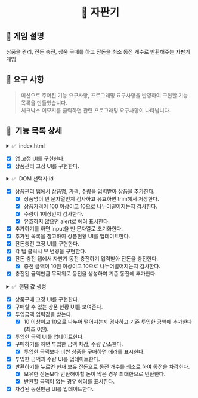 <h1 align="middle">🥤 자판기</h1>

## 👀 게임 설명
상품을 관리, 잔돈 충전, 상품 구매를 하고 잔돈을 최소 동전 개수로 반환해주는 자판기 게임

## 📃 요구 사항
> 미션으로 주어진 기능 요구사항, 프로그래밍 요구사항을 반영하여 구현할 기능 목록을 만들었습니다.<br>
> 체크박스 이모지를 클릭하면 관련 프로그래밍 요구사항이 나타납니다.

## 💬 &nbsp;기능 목록 상세
<details>
  <summary>✅ &nbsp;index.html</summary>
  <ul>
    <li>스크립트 추가 외에 주어진 index.html파일은 수정할 수 없다.</li>
  </ul>
</details>

- [x] 앱 고정 UI를 구현한다.
- [x] 상품관리 고정 UI를 구현한다.
<details>
  <summary>✅ &nbsp;DOM 선택자 id</summary>
  <ul>
    <h3>탭 메뉴 버튼</h3>
    <li>상품 구매 탭으로 이동하는 메뉴 버튼 id는 product-purchase-menu이다.</li>
    <li>잔돈 충전탭으로 이동하는 메뉴 버튼 id는 `vending-machine-manage-menu`이다.</li>
    <li>상품 관리탭으로 이동하는 메뉴 버튼 id는 product-add-menu이다.</li>
    <br><h3>상품 관리(추가) 메뉴</h3>
    <li>상품 추가 입력 폼의 상품명 입력 요소의 id는 product-name-input이다.</li>
    <li>상품 추가 입력 폼의 상품 가격 입력 요소의 id는 product-price-input이다.</li>
    <li>상품 추가 입력 폼의 수량 입력 요소의 id는 product-quantity-input이다.</li>
    <li>상품 추가하기 버튼 요소의 id는 product-add-button이다.</li>
    <li>추가한 각 상품 요소의 class명은 product-manage-item이며, 하위에 아래 요소들을 갖는다.</li>
    <ul>
      <li>상품명에 해당하는 요소의 class명은 product-manage-name이다.</li>
      <li>가격에 해당하는 요소의 class명은 product-manage-price이다.</li>
      <li>수량에 해당하는 요소의 class명은 product-manage-quantity이다.</li>
    </ul>
    <br><h3>잔돈 충전 (자판기 보유 동전) 메뉴</h3>
    <li>자판기가 보유할 금액을 충전할 요소의 id는 vending-machine-charge-input이다.</li>
    <li>충전하기 버튼에 해당하는 요소의 id는 vending-machine-charge-button이다.</li>
    <li>충전된 금액을 확인하는 요소의 id는 vending-machine-charge-amount 이다.</li>
    <li>보유한 각 동전의 개수에 해당하는 요소의 id는 다음과 같다.</li>
    <ul>
      <li>500원: vending-machine-coin-500-quantity</li>
      <li>100원: vending-machine-coin-100-quantity</li>
      <li>50원: vending-machine-coin-50-quantity</li>
      <li>10원: vending-machine-coin-10-quantity</li>
    </ul>
    <br><h3>상품 구매 메뉴</h3>
    <li>투입 금액 입력 요소의 id는 charge-input이다.</li>
    <li>투입하기 버튼 요소의 id는 charge-button이다.</li>
    <li>투입한 금액을 확인하는 요소의 id는 charge-amount이다.</li>
    <li>반환하기 버튼 요소의 id는 coin-return-button이다.</li>
    <li>반환된 각 동전의 개수에 해당하는 요소의 id는 다음과 같다.</li>
    <ul>
      <li>500원: coin-500-quantity</li>
      <li>100원: coin-100-quantity</li>
      <li>50원: coin-50-quantity</li>
      <li>10원: coin-10-quantity</li>
    </ul>
    <li>각 상품 요소의 class명은 product-purchase-item이고, 하위에 아래 요소들을 갖는다.</li>
    <ul>
      <li>구매 버튼에 해당하는 요소의 class명은 purchase-button이다.</li>
      <li>상품명에 해당하는 요소의 class명은 product-purchase-name이다.</li>
      <li>가격에 해당하는 요소의 class명은 product-purchase-price이다.</li>
      <li>수량에 해당하는 요소의 class명은 product-purchase-quantity이다.</li>
      <li>상품명은 dataset 속성을 사용하고 data-product-name 형식으로 저장한다.</li>
      <li>가격은 dataset 속성을 사용하고 data-product-price 형식으로 저장한다.</li>
      <li>수량은 dataset 속성을 사용하고 data-product-quantity 형식으로 저장한다.</li>
    </ul>
  </ul>
</details>

- [x] 상품관리 탭에서 상품명, 가격, 수량을 입력받아 상품을 추가한다.
  - [x] 상품명이 빈 문자열인지 검사하고 유효하면 trim해서 저장한다.
  - [x] 상품가격이 100 이상이고 10으로 나누어떨어지는지 검사한다.
  - [x] 수량이 1이상인지 검사한다.
  - [x] 유효하지 않으면 alert로 에러 표시한다.
- [x] 추가하기를 하면 input을 빈 문자열로 초기화한다.
- [x] 추가된 목록을 참고하여 상품현황 UI를 업데이트한다.
- [x] 잔돈충전 고정 UI를 구현한다.
- [x] 각 탭 클릭시 뷰 변경을 구현한다.
- [x] 잔돈 충전 탭에서 자판기 동전 충전하기 입력받아 잔돈을 충전한다.
  - [x] 충전 금액이 10원 이상이고 10으로 나누어떨어지는지 검사한다.
- [x] 충전된 금액만큼 무작위로 동전을 생성하여 기존 동전에 추가한다.
<details>
  <summary>✅ &nbsp;랜덤 값 생성</summary>
  <ul>
    <li>랜덤 값 생성은 <a href="https://github.com/woowacourse-projects/javascript-mission-utils#mission-utils"><code>MissionUtils</code> 라이브러리</a>의 <code>Random.pickNumberInList</code>를 사용한다.</li>
  </ul>
</details>

- [x] 상품구매 고정 UI를 구현한다.
- [x] 구매할 수 있는 상품 현황 UI를 보여준다.
- [x] 투입금액 입력값을 받는다.
  - [x] 10 이상이고 10으로 나누어 떨어지는지 검사하고 기존 투입한 금액에 추가한다(최초 0원).
- [x] 투입한 금액 UI를 업데이트한다.
- [x] 구매하기를 하면 투입한 금액 차감, 수량 감소한다.
  - [x] 투입한 금액보다 비싼 상품을 구매하면 에러를 표시한다.
- [x] 투입한 금액과 수량 UI를 업데이트한다.
- [x] 반환하기를 누르면 현재 보유 잔돈으로 동전 개수를 최소로 하여 동전을 차감한다.
  - [x] 보유한 잔돈보다 반환해야할 돈이 많은 경우 최대한으로 반환한다.
  - [x] 반환할 금액이 없는 경우 에러를 표시한다.
- [x] 차감된 동전만큼 UI를 업데이트한다.
